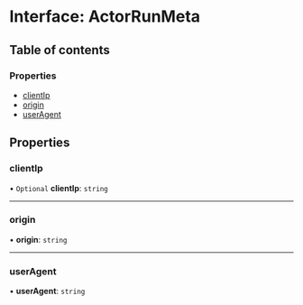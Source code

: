 # Interface: ActorRunMeta

## Table of contents

### Properties

- [clientIp](ActorRunMeta.md#clientip)
- [origin](ActorRunMeta.md#origin)
- [userAgent](ActorRunMeta.md#useragent)

## Properties

### <a id="clientip" name="clientip"></a> clientIp

• `Optional` **clientIp**: `string`

___

### <a id="origin" name="origin"></a> origin

• **origin**: `string`

___

### <a id="useragent" name="useragent"></a> userAgent

• **userAgent**: `string`
